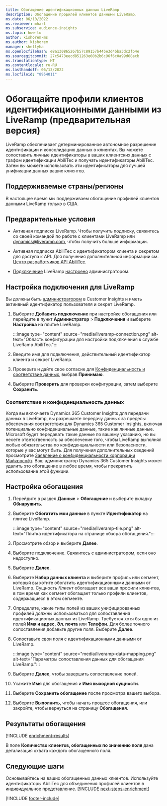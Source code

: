 ```yaml
---
title: Обогащение идентификационных данных LiveRamp
description: Обогащение профилей клиентов данными LiveRamp.
ms.date: 06/10/2022
ms.reviewer: mhart
ms.subservice: audience-insights
ms.topic: how-to
author: kishorem-ms
ms.author: kishorem
manager: shellyha
ms.openlocfilehash: e8a130865267b57c89157b44be3d4bba3dc2fb4e
ms.sourcegitcommit: 27c5473eecd851263e60b2b6c96f6c0a99d68acb
ms.translationtype: HT
ms.contentlocale: ru-RU
ms.lasthandoff: 06/13/2022
ms.locfileid: "8954011"
---
```

# <a name="enrich-customer-profiles-with-identity-data-from-liveramp-preview"></a>Обогащайте профили клиентов идентификационными данными из LiveRamp (предварительная версия)

LiveRamp обеспечивает детерминированное автономное разрешение идентификации и консолидацию данных о клиентах. Вы можете сопоставить личные идентификаторы в ваших клиентских данных с графом идентификации AbiliTec и получать идентификаторы AbiliTec. Затем вы можете использовать эти идентификаторы для лучшей унификации данных ваших клиентов.

## <a name="supported-countriesregions"></a>Поддерживаемые страны/регионы

В настоящее время мы поддерживаем обогащение профилей клиентов данными LiveRamp только в США.

## <a name="prerequisites"></a>Предварительные условия

- Активная подписка LiveRamp. Чтобы получить подписку, свяжитесь со своей командой по работе с клиентами LiveRamp или [dynamics@liveramp.com](mailto:dynamics@liveramp.com), чтобы получить больше информации.

- Активная подписка AbiliTec с идентификатором клиента и секретом для доступа к API. Для получения дополнительной информации см. [Центр разработчиков API AbiliTec](https://developers.liveramp.com/abilitec-api/).

- [Подключение](connections.md) LiveRamp [настроено](#configure-the-connection-for-liveramp) администратором.

## <a name="configure-the-connection-for-liveramp"></a>Настройка подключения для LiveRamp

Вы должны быть [администратором](permissions.md#admin) в Customer Insights и иметь актиивный идентификатор пользователя и секрет LiveRamp.

1. Выберите **Добавить подключение** при настройке обогащения или перейдите в пункт **Администратор** > **Подключения** и выберите **Настройка** на плитке LiveRamp.

   :::image type="content" source="media/liveramp-connection.png" alt-text="Область конфигурации для настройки подключения к службе LiveRamp AbiliTec.":::

1. Введите имя для подключения, действительный идентификатор клиента и секрет LiveRamp.

1. Проверьте и дайте свое согласие для [Конфиденциальность и соответствие данных](#data-privacy-and-compliance), выбрав **Принимаю**.

1. Выберите **Проверить** для проверки конфигурации, затем выберите **Сохранить**.

### <a name="data-privacy-and-compliance"></a>Соответствие и конфиденциальность данных

Когда вы включаете Dynamics 365 Customer Insights для передачи данных в LiveRamp, вы разрешаете передачу данных за пределы обеспечения соответствия для Dynamics 365 Customer Insights, включая потенциально конфиденциальные данные, такие как личные данные. Microsoft будет передавать такие данные по вашему указанию, но вы несете ответственность за обеспечение того, чтобы LiveRamp выполнял любые обязательства по конфиденциальности или безопасности, которые у вас могут быть. Для получения дополнительных сведений просмотрите [Заявление о конфиденциальности корпорации Майкрософт](https://go.microsoft.com/fwlink/?linkid=396732). Ваш администратор Dynamics 365 Customer Insights может удалить это обогащение в любое время, чтобы прекратить использование этой функции.

## <a name="configure-the-enrichment"></a>Настройка обогащения

1. Перейдите в раздел **Данные** > **Обогащение** и выберите вкладку **Обнаружить**.

1. Выберите **Обогатить мои данные** в пункте **Идентификатор** на плитке LiveRamp.

   :::image type="content" source="media/liveramp-tile.png" alt-text="Плитка идентификатора на странице обзора обогащения.":::

1. Просмотрите обзор и выберите **Далее**.

1. Выберите подключение. Свяжитесь с администратором, если оно недоступно.

1. Выберите **Далее**.

1. Выберите **Набор данных клиента** и выберите профиль или сегмент, который вы хотите обогатить идентификационными данными от LiveRamp. Сущность *Клиент* обогащает все ваши профили клиентов, в том время как сегмент обогащает только профили клиентов, содержащиеся в этом сегменте.

1. Определите, какие типы полей из ваших унифицированных профилей должны использоваться для сопоставления идентификационых данных из LiveRamp. Требуется хотя бы одно из полей **Имя и адрес**, **Эл. почта** или **Телефон**. Для более точного сопоставления добавьте другие поля. Выберите **Далее**.

1. Сопоставьте свои поля с идентификационными данными от LiveRamp.

   :::image type="content" source="media/liveramp-data-mapping.png" alt-text="Параметры сопоставления данных для обогащения LiveRamp.":::

1. Выберите **Далее**, чтобы завершить сопоставление полей.

1. Укажите **Имя** для обогащения и **Имя выходной сущности**.

1. Выберите **Сохранить обогащение** после просмотра вашего выбора.

1. Выберите **Выполнить**, чтобы начать процесс обогащения, или закройте, чтобы вернуться на страницу **Обогащения**.

## <a name="enrichment-results"></a>Результаты обогащения

[!INCLUDE [enrichment-results](includes/enrichment-results.md)]

В поле **Количество клиентов, обогащенных по значению поля** дана детализация охвата каждого обогащенного поля.

## <a name="next-steps"></a>Следующие шаги

Основывайтесь на ваших обогащенных данных клиентов. Используйте идентификаторы AbiliTec для объединения профилей клиентов в индивидуальное представление.
[!INCLUDE [next-steps-enrichment](includes/next-steps-enrichment.md)]

[!INCLUDE [footer-include](includes/footer-banner.md)]

